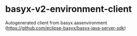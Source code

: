 # basyx-v2-environment-client
Autogenerated client from basyx.aasenvironment (https://github.com/eclipse-basyx/basyx-java-server-sdk)
